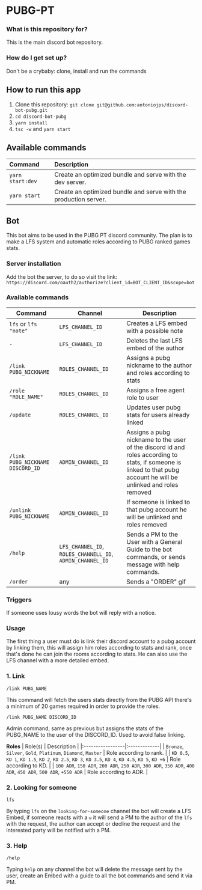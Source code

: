 # PUBG-PT

### What is this repository for?

This is the main discord bot repository.

### How do I get set up?

Don't be a crybaby: clone, install and run the commands

## How to run this app

1. Clone this repository: `git clone git@github.com:antoniojps/discord-bot-pubg.git`
2. `cd discord-bot-pubg`
3. `yarn install`
4. `tsc -w` and `yarn start`

## Available commands

| Command      | Description                                                      |
| :----------- | :--------------------------------------------------------------- |
| `yarn start:dev` | Create an optimized bundle and serve with the dev server. |
| `yarn start` | Create an optimized bundle and serve with the production server. |

## Bot

This bot aims to be used in the PUBG PT discord community. The plan is to make a LFS system and automatic roles according to PUBG ranked games stats.

### Server installation

Add the bot the server, to do so visit the link: `https://discord.com/oauth2/authorize?client_id=BOT_CLIENT_ID&scope=bot`

### Available commands

| Command                          | Channel            | Description                                                                                                                                                         |
|----------------------------------|--------------------|---------------------------------------------------------------------------------------------------------------------------------------------------------------------|
| `lfs` or `lfs "note"`            | `LFS_CHANNEL_ID`   | Creates a LFS embed with a possible note                                                                                                                                                |
| `-`                              | `LFS_CHANNEL_ID`   | Deletes the last LFS embed of the author                                                                                                                            |
| `/link PUBG_NICKNAME`            | `ROLES_CHANNEL_ID` | Assigns a pubg nickname to the author and roles according to stats                                                                                                  |
| `/role "ROLE_NAME"`            | `ROLES_CHANNEL_ID` | Assigns a free agent role to user                                                                                                  |
| `/update`                        | `ROLES_CHANNEL_ID` | Updates user pubg stats for users already linked                                                                                                                    |
| `/link PUBG_NICKNAME DISCORD_ID` | `ADMIN_CHANNEL_ID` | Assigns a pubg nickname to the user of the discord id and roles according to stats, if someone is linked to that pubg account he will be unlinked and roles removed |
| `/unlink PUBG_NICKNAME`          | `ADMIN_CHANNEL_ID` | If someone is linked to that pubg account he will be unlinked and roles removed                                                                                     |
| `/help`                          | `LFS_CHANNEL_ID`, `ROLES_CHANNELL_ID`, `ADMIN_CHANNEL_ID`      | Sends a PM to the User with a General Guide to the bot commands, or sends message with help commands.                       |
| `/order`                          | any      | Sends a "ORDER" gif                     |

### Triggers
If someone uses lousy words the bot will reply with a notice.

### Usage

The first thing a user must do is link their discord account to a pubg account by linking them, this will assign him roles according to stats and rank, once that's done he can join the rooms according to stats. He can also use the LFS channel with a more detailed embed.

### 1. Link

`/link PUBG_NAME`

This command will fetch the users stats directly from the PUBG API there's a minimum of 20 games required in order to provide the roles.

`/link PUBG_NAME DISCORD_ID`

Admin command, same as previous but assigns the stats of the PUBG_NAME to the user of the DISCORD_ID. Used to avoid false linking.

**Roles**
| Role(s) | Description |
|:-----------------|:-------------|
| `Bronze`, `Silver`, `Gold`, `Platinum`, `Diamond`, `Master` | Role according to rank. |
| `KD 0.5`, `KD 1`, `KD 1.5`, `KD 2`, `KD 2.5`, `KD 3`, `KD 3.5`, `KD 4`, `KD 4.5`, `KD 5`, `KD +6` | Role according to KD. |
| `100 ADR`, `150 ADR`, `200 ADR`, `250 ADR`, `300 ADR`, `350 ADR`, `400 ADR`, `450 ADR`, `500 ADR`, `+550 ADR` | Role according to ADR. |

### 2. Looking for someone

`lfs`

By typing `lfs` on the `looking-for-someone` channel the bot will create a LFS Embed, if someone reacts with a `✉️` it will send a PM to the author of the `lfs` with the request, the author can accept or decline the request and the interested party will be notified with a PM.

### 3. Help

`/help`

Typing `help` on any channel the bot will delete the message sent by the user, create an Embed with a guide to all the bot commands and send it via PM.
